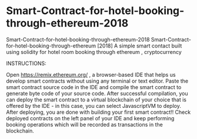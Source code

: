 # Smart-Contract-for-hotel-booking-through-ethereum-2018
Smart-Contract-for-hotel-booking-through-ethereum-2018
Smart-Contract-for-hotel-booking-through-ethereum [2018]
A simple smart contact built using solidity for hotel room booking through ethereum , cryptocurrency

INSTRUCTIONS:

Open https://remix.ethereum.org/ , a browser-based IDE that helps us develop smart contracts without using any terminal or text editor.
Paste the smart contract source code in the IDE and compile the smart contract to generate byte code of your source code.
After successful compilation, you can deploy the smart contract to a virtual blockchain of your choice that is offered by the IDE - in this case, you can select JavascriptVM to deploy.
After deploying, you are done with building your first smart contract!!
Check deployed contracts on the left panel of your IDE and keep performing booking operations which will be recorded as transactions in the blockchain.
